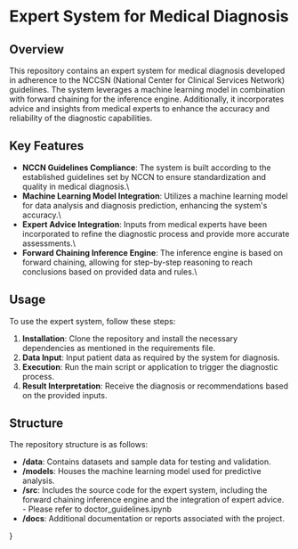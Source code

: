  # Expert System for Medical Diagnosis

## Overview
This repository contains an expert system for medical diagnosis developed in adherence to the NCCSN (National Center for Clinical Services Network) guidelines. The system leverages a machine learning model in combination with forward chaining for the inference engine. Additionally, it incorporates advice and insights from medical experts to enhance the accuracy and reliability of the diagnostic capabilities.

## Key Features
- **NCCN Guidelines Compliance**: The system is built according to the established guidelines set by NCCN to ensure standardization and quality in medical diagnosis.\
- **Machine Learning Model Integration**: Utilizes a machine learning model for data analysis and diagnosis prediction, enhancing the system's accuracy.\
- **Expert Advice Integration**: Inputs from medical experts have been incorporated to refine the diagnostic process and provide more accurate assessments.\
- **Forward Chaining Inference Engine**: The inference engine is based on forward chaining, allowing for step-by-step reasoning to reach conclusions based on provided data and rules.\

## Usage
To use the expert system, follow these steps:
1. **Installation**: Clone the repository and install the necessary dependencies as mentioned in the requirements file.
2. **Data Input**: Input patient data as required by the system for diagnosis.
3. **Execution**: Run the main script or application to trigger the diagnostic process.
4. **Result Interpretation**: Receive the diagnosis or recommendations based on the provided inputs.

## Structure
The repository structure is as follows:
- **/data**: Contains datasets and sample data for testing and validation.
- **/models**: Houses the machine learning model used for predictive analysis.
- **/src**: Includes the source code for the expert system, including the forward chaining inference engine and the integration of expert advice. - Please refer to doctor_guidelines.ipynb
- **/docs**: Additional documentation or reports associated with the project.





}
